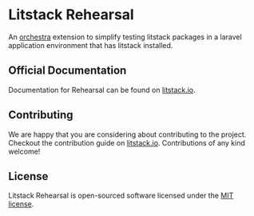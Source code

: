 # Litstack Rehearsal

An [orchestra](https://github.com/orchestral/testbench) extension to simplify
testing litstack packages in a laravel application environment that has litstack
installed.

## Official Documentation

Documentation for Rehearsal can be found on
[litstack.io](https://litstack.io/docs/packages/rehearsal).

## Contributing

We are happy that you are considering about contributing to the project.
Checkout the contribution guide on
[litstack.io](https://litstack.io/docs/prologue/contributing). Contributions of
any kind welcome!

## License

Litstack Rehearsal is open-sourced software licensed under the
[MIT license](LICENSE.md).
